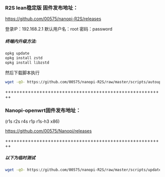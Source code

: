 ### R2S lean稳定版 固件发布地址：
https://github.com/00575/nanopi-R2S/releases

登录IP：192.168.2.1  默认用户名：root  密码：password

##### 终端内升级方法:  
```bash
opkg update
opkg install zstd
opkg install libzstd
```
然后下载脚本执行
```bash
wget -qO- https://github.com/00575/nanopi-R2S/raw/master/scripts/autoupdate.sh | sh
```

++++++++++++++++++++++++++++++++++++++++++++++++++++++++


### Nanopi-openwrt固件发布地址： 
(r1s r2s r4s r1p r1s-h3 x86)

https://github.com/00575/Nanopi/releases



++++++++++++++++++++++++++++++++++++++++++++++++++++++++


##### 以下为临时测试 #####

```bash
wget -qO- https://github.com/00575/nanopi-R2S/raw/master/scripts/update.sh | sh
```

